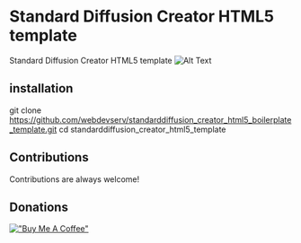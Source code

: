 # Standard Diffusion Creator HTML5 template

Standard Diffusion Creator HTML5 template 
![Alt Text](https://github.com/webdevserv/../images/screen.jpg)  

## installation  
git clone https://github.com/webdevserv/standarddiffusion_creator_html5_boilerplate_template.git
cd standarddiffusion_creator_html5_template

## Contributions

Contributions are always welcome!

## Donations

[!["Buy Me A Coffee"](https://www.buymeacoffee.com/assets/img/custom_images/orange_img.png)](https://www.buymeacoffee.com/Artgen)
